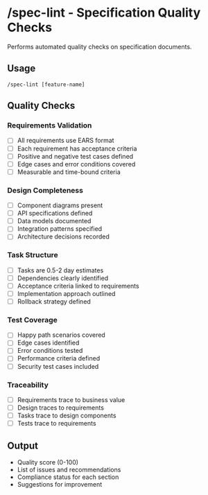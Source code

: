 # /spec-lint - Specification Quality Checks

Performs automated quality checks on specification documents.

## Usage
```
/spec-lint [feature-name]
```

## Quality Checks

### Requirements Validation
- [ ] All requirements use EARS format
- [ ] Each requirement has acceptance criteria
- [ ] Positive and negative test cases defined
- [ ] Edge cases and error conditions covered
- [ ] Measurable and time-bound criteria

### Design Completeness  
- [ ] Component diagrams present
- [ ] API specifications defined
- [ ] Data models documented
- [ ] Integration patterns specified
- [ ] Architecture decisions recorded

### Task Structure
- [ ] Tasks are 0.5-2 day estimates
- [ ] Dependencies clearly identified
- [ ] Acceptance criteria linked to requirements
- [ ] Implementation approach outlined
- [ ] Rollback strategy defined

### Test Coverage
- [ ] Happy path scenarios covered
- [ ] Edge cases identified
- [ ] Error conditions tested
- [ ] Performance criteria defined
- [ ] Security test cases included

### Traceability
- [ ] Requirements trace to business value
- [ ] Design traces to requirements
- [ ] Tasks trace to design components
- [ ] Tests trace to requirements

## Output
- Quality score (0-100)
- List of issues and recommendations
- Compliance status for each section
- Suggestions for improvement